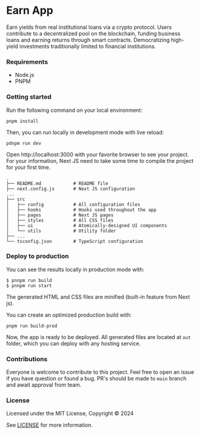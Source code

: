# Earn App

Earn yields from real institutional loans via a crypto protocol. Users contribute to a decentralized pool on the blockchain, funding business loans and earning returns through smart contracts. Democratizing high-yield investments traditionally limited to financial institutions.

### Requirements

- Node.js 
- PNPM

### Getting started

Run the following command on your local environment:

```
pnpm install
```

Then, you can run locally in development mode with live reload:

```
pdnpm run dev
```

Open http://localhost:3000 with your favorite browser to see your project. For your information, Next JS need to take some time to compile the project for your first time.

```
.
├── README.md            # README file
├── next.config.js       # Next JS configuration
...
├── src
│   ├── config           # All configuration files
│   ├── hooks            # Hooks used throughout the app
│   ├── pages            # Next JS pages
│   ├── styles           # All CSS files
│   ├── ui               # Atomically-designed UI components
│   └── utils            # Utility folder
├── ...
└── tsconfig.json        # TypeScript configuration
```

### Deploy to production

You can see the results locally in production mode with:

```
$ pnnpm run build
$ pnnpm run start
```

The generated HTML and CSS files are minified (built-in feature from Next js).

You can create an optimized production build with:

```
pnpm run build-prod
```

Now, the app is ready to be deployed. All generated files are located at `out` folder, which you can deploy with any hosting service.

### Contributions

Everyone is welcome to contribute to this project. Feel free to open an issue if you have question or found a bug. PR's should be made to `main` branch and await approval from team.

### License

Licensed under the MIT License, Copyright © 2024

See [LICENSE](LICENSE) for more information.